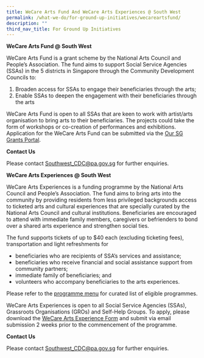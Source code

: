 ```yaml
---
title: WeCare Arts Fund And WeCare Arts Experiences @ South West
permalink: /what-we-do/for-ground-up-initiatives/wecareartsfund/
description: ""
third_nav_title: For Ground Up Initiatives
---
```

**WeCare Arts Fund @ South West**  
  
WeCare Arts Fund is a grant scheme by the National Arts Council and People’s Association. The fund aims to support Social Service Agencies (SSAs) in the 5 districts in Singapore through the Community Development Councils to:

1.  Broaden access for SSAs to engage their beneficiaries through the arts;
2.  Enable SSAs to deepen the engagement with their beneficiaries through the arts

WeCare Arts Fund is open to all SSAs that are keen to work with artist/arts organisation to bring arts to their beneficiaries. The projects could take the form of workshops or co-creation of performances and exhibitions. Application for the WeCare Arts Fund can be submitted via the [Our SG Grants Portal](https://oursggrants.gov.sg/). 

**Contact Us**  

Please contact [Southwest\_CDC@pa.gov.sg](mailto:Southwest_CDC@pa.gov.sg) for further enquiries. 

**WeCare Arts Experiences @ South West**

WeCare Arts Experiences is a funding programme by the National Arts Council and People’s Association. The fund aims to bring arts into the community by providing residents from less privileged backgrounds access to ticketed arts and cultural experiences that are specially curated by the National Arts Council and cultural institutions. Beneficiaries are encouraged to attend with immediate family members, caregivers or befrienders to bond over a shared arts experience and strengthen social ties.

The fund supports tickets of up to $40 each (excluding ticketing fees), transportation and light refreshments for

* beneficiaries who are recipients of SSA’s services and assistance;
* beneficiaries who receive financial and social assistance support from community partners;
* immediate family of beneficiaries; and
* volunteers who accompany beneficiaries to the arts experiences.

Please refer to the [programme menu](https://go.gov.sg/wcae-menu) for curated list of eligible programmes.

WeCare Arts Experiences is open to all Social Service Agencies (SSAs), Grassroots Organisations (GROs) and Self-Help Groups. To apply, please download the [WeCare Arts Experience Form](/files/What%20we%20do/WeCare%20Arts%20Experiences%20%20%20SW/wecare%20arts%20experiences%20@%20south%20west%20-%20app%20form1.pdf) and submit via email submission 2 weeks prior to the commencement of the programme.

**Contact Us**
  
Please contact [Southwest\_CDC@pa.gov.sg](mailto:Southwest_CDC@pa.gov.sg) for further enquiries.
